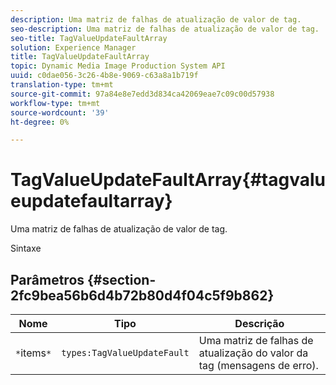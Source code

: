 ```yaml
---
description: Uma matriz de falhas de atualização de valor de tag.
seo-description: Uma matriz de falhas de atualização de valor de tag.
seo-title: TagValueUpdateFaultArray
solution: Experience Manager
title: TagValueUpdateFaultArray
topic: Dynamic Media Image Production System API
uuid: c0dae056-3c26-4b8e-9069-c63a8a1b719f
translation-type: tm+mt
source-git-commit: 97a84e8e7edd3d834ca42069eae7c09c00d57938
workflow-type: tm+mt
source-wordcount: '39'
ht-degree: 0%

---
```



# TagValueUpdateFaultArray{#tagvalueupdatefaultarray}

Uma matriz de falhas de atualização de valor de tag.

Sintaxe

## Parâmetros {#section-2fc9bea56b6d4b72b80d4f04c5f9b862}

| Nome | Tipo | Descrição |
|---|---|---|
| `*`items`*` | `types:TagValueUpdateFault` | Uma matriz de falhas de atualização do valor da tag (mensagens de erro). |

